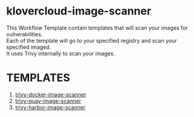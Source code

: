# klovercloud-image-scanner

This Workflow Template contain templates that will scan your images for vulnerabilities. <br>
Each of the template will go to your specified registry and scan your specified imaged. <br>
It uses Trivy internally to scan your images.

# TEMPLATES

1. [trivy-docker-image-scanner](https://github.com/klovercloud-ci-cd/gitops-marketplace/blob/main/Workflows/klovercloud-image-scanner/versions/0.0.1/docs/trivy-docker-image-scanner.md)
2. [trivy-quay-image-scanner](https://github.com/klovercloud-ci-cd/gitops-marketplace/blob/main/Workflows/klovercloud-image-scanner/versions/0.0.1/docs/trivy-quay-image-scanner.md)
3. [trivy-harbor-image-scanner](https://github.com/klovercloud-ci-cd/gitops-marketplace/blob/main/Workflows/klovercloud-image-scanner/versions/0.0.1/docs/trivy-harbor-image-scanner.md)